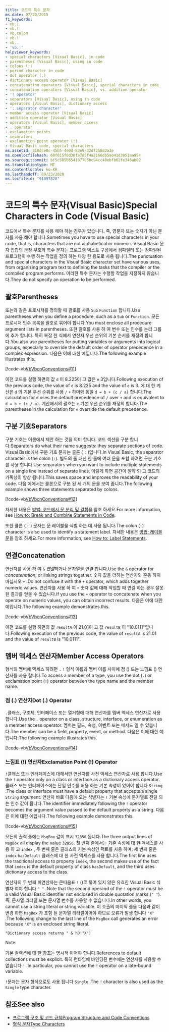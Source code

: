 ```yaml
---
title: 코드의 특수 문자
ms.date: 07/20/2015
f1_keywords:
- vb.)
- vb.(
- vb.colon
- vb.!
- vb..
- 'vb.:'
helpviewer_keywords:
- special characters [Visual Basic], in code
- parentheses [Visual Basic], using in code
- colons (:)
- period character in code
- dot operator (.)
- dictionary access operator [Visual Basic]
- concatenation operators [Visual Basic], special characters in code
- concatenation operators [Visual Basic], vs. addition operator
- '! operator'
- separators [Visual Basic], using in code
- operators [Visual Basic], dictionary access
- ': separator character'
- member access operator [Visual Basic]
- addition operator [Visual Basic]
- operators [Visual Basic], member access
- . operator
- exclamation points
- separators
- exclamation point operator (!)
- Visual Basic code, special characters
ms.assetid: 310dce0c-45b5-4e0d-83e9-32df258d2a3e
ms.openlocfilehash: 60f815f0d30fa785f4a2166db5a041d3851aa954
ms.sourcegitcommit: bf5c5850654187705bc94cc40ebfb62fe346ab02
ms.translationtype: MT
ms.contentlocale: ko-KR
ms.lasthandoff: 09/23/2020
ms.locfileid: "91097828"
---
```

# <a name="special-characters-in-code-visual-basic"></a><span data-ttu-id="dba5c-102">코드의 특수 문자(Visual Basic)</span><span class="sxs-lookup"><span data-stu-id="dba5c-102">Special Characters in Code (Visual Basic)</span></span>

<span data-ttu-id="dba5c-103">코드에서 특수 문자를 사용 해야 하는 경우가 있습니다. 즉, 영문자 또는 숫자가 아닌 문자를 사용 해야 합니다.</span><span class="sxs-lookup"><span data-stu-id="dba5c-103">Sometimes you have to use special characters in your code, that is, characters that are not alphabetical or numeric.</span></span> <span data-ttu-id="dba5c-104">Visual Basic 문자 집합의 문장 부호와 특수 문자는 프로그램 텍스트 구성에서 컴파일러 또는 컴파일된 프로그램이 수행 하는 작업을 정의 하는 다양 한 용도로 사용 됩니다.</span><span class="sxs-lookup"><span data-stu-id="dba5c-104">The punctuation and special characters in the Visual Basic character set have various uses, from organizing program text to defining the tasks that the compiler or the compiled program performs.</span></span> <span data-ttu-id="dba5c-105">이러한 특수 문자는 수행할 작업을 지정하지 않습니다.</span><span class="sxs-lookup"><span data-stu-id="dba5c-105">They do not specify an operation to be performed.</span></span>  
  
## <a name="parentheses"></a><span data-ttu-id="dba5c-106">괄호</span><span class="sxs-lookup"><span data-stu-id="dba5c-106">Parentheses</span></span>  

 <span data-ttu-id="dba5c-107">또는와 같은 프로시저를 정의할 때 괄호를 사용 `Sub` `Function` 합니다.</span><span class="sxs-lookup"><span data-stu-id="dba5c-107">Use parentheses when you define a procedure, such as a `Sub` or `Function`.</span></span> <span data-ttu-id="dba5c-108">모든 프로시저 인수 목록을 괄호로 묶어야 합니다.</span><span class="sxs-lookup"><span data-stu-id="dba5c-108">You must enclose all procedure argument lists in parentheses.</span></span> <span data-ttu-id="dba5c-109">또한 괄호를 사용 하 여 변수 또는 인수를 논리 그룹에 추가 합니다. 특히 복잡 한 식에서 연산자 우선 순위의 기본 순서를 재정의 합니다.</span><span class="sxs-lookup"><span data-stu-id="dba5c-109">You also use parentheses for putting variables or arguments into logical groups, especially to override the default order of operator precedence in a complex expression.</span></span> <span data-ttu-id="dba5c-110">다음은 이에 대한 예입니다.</span><span class="sxs-lookup"><span data-stu-id="dba5c-110">The following example illustrates this.</span></span>  
  
 [!code-vb[VbVbcnConventions#11](~/samples/snippets/visualbasic/VS_Snippets_VBCSharp/VbVbcnConventions/VB/Class1.vb#11)]  
  
 <span data-ttu-id="dba5c-111">이전 코드를 실행 하면의 값 `d` 이 8.225이 고 값은 `e` 3입니다.</span><span class="sxs-lookup"><span data-stu-id="dba5c-111">Following execution of the previous code, the value of `d` is 8.225 and the value of `e` is 3.</span></span> <span data-ttu-id="dba5c-112">에 대 한 계산은 `d` 의 기본 우선 순위를 사용 `/` `+` 하며와 동일 `d = b + (c / a)` 합니다.</span><span class="sxs-lookup"><span data-stu-id="dba5c-112">The calculation for `d` uses the default precedence of `/` over `+` and is equivalent to `d = b + (c / a)`.</span></span> <span data-ttu-id="dba5c-113">계산에서의 괄호는 `e` 기본 우선 순위를 재정의 합니다.</span><span class="sxs-lookup"><span data-stu-id="dba5c-113">The parentheses in the calculation for `e` override the default precedence.</span></span>  
  
## <a name="separators"></a><span data-ttu-id="dba5c-114">구분 기호</span><span class="sxs-lookup"><span data-stu-id="dba5c-114">Separators</span></span>  

 <span data-ttu-id="dba5c-115">구분 기호는 이름에서 제안 하는 것을 의미 합니다. 코드 섹션을 구분 합니다.</span><span class="sxs-lookup"><span data-stu-id="dba5c-115">Separators do what their name suggests: they separate sections of code.</span></span> <span data-ttu-id="dba5c-116">Visual Basic에서 구분 기호 문자는 콜론 ( `:` )입니다.</span><span class="sxs-lookup"><span data-stu-id="dba5c-116">In Visual Basic, the separator character is the colon (`:`).</span></span> <span data-ttu-id="dba5c-117">별도의 줄 대신 한 줄에 여러 문을 포함 하려면 구분 기호를 사용 합니다.</span><span class="sxs-lookup"><span data-stu-id="dba5c-117">Use separators when you want to include multiple statements on a single line instead of separate lines.</span></span> <span data-ttu-id="dba5c-118">이렇게 하면 공간이 절약 되 고 코드의 가독성이 향상 됩니다.</span><span class="sxs-lookup"><span data-stu-id="dba5c-118">This saves space and improves the readability of your code.</span></span> <span data-ttu-id="dba5c-119">다음 예에서는 콜론으로 구분 된 세 개의 문을 보여 줍니다.</span><span class="sxs-lookup"><span data-stu-id="dba5c-119">The following example shows three statements separated by colons.</span></span>  
  
 [!code-vb[VbVbcnConventions#12](~/samples/snippets/visualbasic/VS_Snippets_VBCSharp/VbVbcnConventions/VB/Class1.vb#12)]  
  
 <span data-ttu-id="dba5c-120">자세한 내용은 [방법: 코드에서 문 분리 및 결합](how-to-break-and-combine-statements-in-code.md)을 참조 하세요.</span><span class="sxs-lookup"><span data-stu-id="dba5c-120">For more information, see [How to: Break and Combine Statements in Code](how-to-break-and-combine-statements-in-code.md).</span></span>  
  
 <span data-ttu-id="dba5c-121">또한 콜론 ( `:` ) 문자는 문 레이블을 식별 하는 데 사용 됩니다.</span><span class="sxs-lookup"><span data-stu-id="dba5c-121">The colon (`:`) character is also used to identify a statement label.</span></span> <span data-ttu-id="dba5c-122">자세한 내용은 [방법: 레이블 문](how-to-label-statements.md)을 참조 하세요.</span><span class="sxs-lookup"><span data-stu-id="dba5c-122">For more information, see [How to: Label Statements](how-to-label-statements.md).</span></span>  
  
## <a name="concatenation"></a><span data-ttu-id="dba5c-123">연결</span><span class="sxs-lookup"><span data-stu-id="dba5c-123">Concatenation</span></span>  

 <span data-ttu-id="dba5c-124">연산자를 사용 하 여 `&` *연결*하거나 문자열을 연결 합니다.</span><span class="sxs-lookup"><span data-stu-id="dba5c-124">Use the `&` operator for *concatenation*, or linking strings together.</span></span> <span data-ttu-id="dba5c-125">숫자 값을 더하는 연산자와 혼동 하지 마십시오 `+` .</span><span class="sxs-lookup"><span data-stu-id="dba5c-125">Do not confuse it with the `+` operator, which adds together numeric values.</span></span> <span data-ttu-id="dba5c-126">연산자를 사용 하 여 `+` 숫자 값에 대해 작업할 때 연결 하는 경우 잘못 된 결과를 얻을 수 있습니다.</span><span class="sxs-lookup"><span data-stu-id="dba5c-126">If you use the `+` operator to concatenate when you operate on numeric values, you can obtain incorrect results.</span></span> <span data-ttu-id="dba5c-127">다음은 이에 대한 예입니다.</span><span class="sxs-lookup"><span data-stu-id="dba5c-127">The following example demonstrates this.</span></span>  
  
 [!code-vb[VbVbcnConventions#13](~/samples/snippets/visualbasic/VS_Snippets_VBCSharp/VbVbcnConventions/VB/Class1.vb#13)]  
  
 <span data-ttu-id="dba5c-128">이전 코드를 실행 하면의 값 `resultA` 이 21.01이 고 값 `resultB` 이 "10.0111"입니다.</span><span class="sxs-lookup"><span data-stu-id="dba5c-128">Following execution of the previous code, the value of `resultA` is 21.01 and the value of `resultB` is "10.0111".</span></span>  
  
## <a name="member-access-operators"></a><span data-ttu-id="dba5c-129">멤버 액세스 연산자</span><span class="sxs-lookup"><span data-stu-id="dba5c-129">Member Access Operators</span></span>  

 <span data-ttu-id="dba5c-130">형식의 멤버에 액세스 하려면 `.` `!` 형식 이름과 멤버 이름 사이에 점 () 또는 느낌표 () 연산자를 사용 합니다.</span><span class="sxs-lookup"><span data-stu-id="dba5c-130">To access a member of a type, you use the dot (`.`) or exclamation point (`!`) operator between the type name and the member name.</span></span>  
  
### <a name="dot--operator"></a><span data-ttu-id="dba5c-131">점 (.) 연산자</span><span class="sxs-lookup"><span data-stu-id="dba5c-131">Dot (.) Operator</span></span>  

 <span data-ttu-id="dba5c-132">`.`클래스, 구조체, 인터페이스 또는 열거형에 대해 연산자를 멤버 액세스 연산자로 사용 합니다.</span><span class="sxs-lookup"><span data-stu-id="dba5c-132">Use the `.` operator on a class, structure, interface, or enumeration as a member access operator.</span></span> <span data-ttu-id="dba5c-133">멤버는 필드, 속성, 이벤트 또는 메서드 일 수 있습니다.</span><span class="sxs-lookup"><span data-stu-id="dba5c-133">The member can be a field, property, event, or method.</span></span> <span data-ttu-id="dba5c-134">다음은 이에 대한 예입니다.</span><span class="sxs-lookup"><span data-stu-id="dba5c-134">The following example illustrates this.</span></span>  
  
 [!code-vb[VbVbcnConventions#14](~/samples/snippets/visualbasic/VS_Snippets_VBCSharp/VbVbcnConventions/VB/Class1.vb#14)]  
  
### <a name="exclamation-point--operator"></a><span data-ttu-id="dba5c-135">느낌표 (!) 연산자</span><span class="sxs-lookup"><span data-stu-id="dba5c-135">Exclamation Point (!) Operator</span></span>  

 <span data-ttu-id="dba5c-136">`!`클래스 또는 인터페이스에 대해서만 연산자를 사전 액세스 연산자로 사용 합니다.</span><span class="sxs-lookup"><span data-stu-id="dba5c-136">Use the `!` operator only on a class or interface as a dictionary access operator.</span></span> <span data-ttu-id="dba5c-137">클래스 또는 인터페이스에는 단일 인수를 허용 하는 기본 속성이 있어야 합니다 `String` .</span><span class="sxs-lookup"><span data-stu-id="dba5c-137">The class or interface must have a default property that accepts a single `String` argument.</span></span> <span data-ttu-id="dba5c-138">연산자 바로 다음에 오는 식별자는 `!` 기본 속성에 문자열로 전달 되는 인수 값이 됩니다.</span><span class="sxs-lookup"><span data-stu-id="dba5c-138">The identifier immediately following the `!` operator becomes the argument value passed to the default property as a string.</span></span> <span data-ttu-id="dba5c-139">다음은 이에 대한 예입니다.</span><span class="sxs-lookup"><span data-stu-id="dba5c-139">The following example demonstrates this.</span></span>  
  
 [!code-vb[VbVbcnConventions#15](~/samples/snippets/visualbasic/VS_Snippets_VBCSharp/VbVbcnConventions/VB/Class1.vb#15)]  
  
 <span data-ttu-id="dba5c-140">모든의 출력 줄에는 `MsgBox` 값이 표시 `32856` 됩니다.</span><span class="sxs-lookup"><span data-stu-id="dba5c-140">The three output lines of `MsgBox` all display the value `32856`.</span></span> <span data-ttu-id="dba5c-141">첫 번째 줄에서는 기존 속성에 대 한 액세스를 사용 하 고 `index` , 두 번째 줄은 클래스의 기본 속성인 팩트를 사용 하며, 세 번째 줄은 `index` `hasDefault` 클래스에 대 한 사전 액세스를 사용 합니다.</span><span class="sxs-lookup"><span data-stu-id="dba5c-141">The first line uses the traditional access to property `index`, the second makes use of the fact that `index` is the default property of class `hasDefault`, and the third uses dictionary access to the class.</span></span>  
  
 <span data-ttu-id="dba5c-142">연산자의 두 번째 피연산자는 큰따옴표 `!` ()로 묶여 있지 않은 유효한 Visual Basic 식별자 여야 합니다 `" "` .</span><span class="sxs-lookup"><span data-stu-id="dba5c-142">Note that the second operand of the `!` operator must be a valid Visual Basic identifier not enclosed in double quotation marks (`" "`).</span></span> <span data-ttu-id="dba5c-143">즉, 문자열 리터럴 또는 문자열 변수를 사용할 수 없습니다.</span><span class="sxs-lookup"><span data-stu-id="dba5c-143">In other words, you cannot use a string literal or string variable.</span></span> <span data-ttu-id="dba5c-144">이 호출의 마지막 줄을 다음과 같이 변경 하면 `MsgBox` 가 포함 된 문자열 리터럴이어야 하므로 오류가 발생 합니다 `"X"` .</span><span class="sxs-lookup"><span data-stu-id="dba5c-144">The following change to the last line of the `MsgBox` call generates an error because `"X"` is an enclosed string literal.</span></span>  
  
 `"Dictionary access returns " & hD!"X")`  
  
> [!NOTE]
> <span data-ttu-id="dba5c-145">기본 컬렉션에 대 한 참조는 명시적 이어야 합니다.</span><span class="sxs-lookup"><span data-stu-id="dba5c-145">References to default collections must be explicit.</span></span> <span data-ttu-id="dba5c-146">특히 런타임에 바인딩된 변수에는 연산자를 사용할 수 없습니다 `!` .</span><span class="sxs-lookup"><span data-stu-id="dba5c-146">In particular, you cannot use the `!` operator on a late-bound variable.</span></span>  
  
 <span data-ttu-id="dba5c-147">`!`문자는 문자 형식으로도 사용 됩니다 `Single` .</span><span class="sxs-lookup"><span data-stu-id="dba5c-147">The `!` character is also used as the `Single` type character.</span></span>  
  
## <a name="see-also"></a><span data-ttu-id="dba5c-148">참조</span><span class="sxs-lookup"><span data-stu-id="dba5c-148">See also</span></span>

- [<span data-ttu-id="dba5c-149">프로그램 구조 및 코드 규칙</span><span class="sxs-lookup"><span data-stu-id="dba5c-149">Program Structure and Code Conventions</span></span>](program-structure-and-code-conventions.md)
- [<span data-ttu-id="dba5c-150">형식 문자</span><span class="sxs-lookup"><span data-stu-id="dba5c-150">Type Characters</span></span>](../language-features/data-types/type-characters.md)
